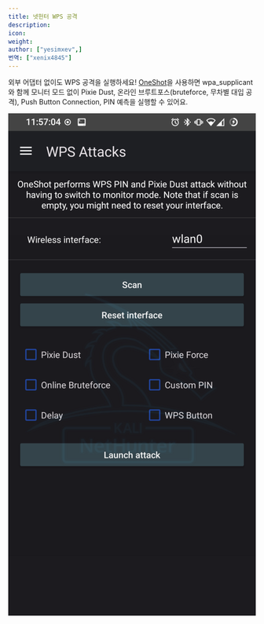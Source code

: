 ```yaml
---
title: 넷헌터 WPS 공격
description:
icon:
weight:
author: ["yesimxev",]
번역: ["xenix4845"]
---
```


외부 어댑터 없이도 WPS 공격을 실행하세요! [OneShot](https://github.com/kimocoder/OneShot)을 사용하면 wpa_supplicant와 함께 모니터 모드 없이 Pixie Dust, 온라인 브루트포스(bruteforce, 무차별 대입 공격), Push Button Connection, PIN 예측을 실행할 수 있어요.

![](nethunter-wps.png)
